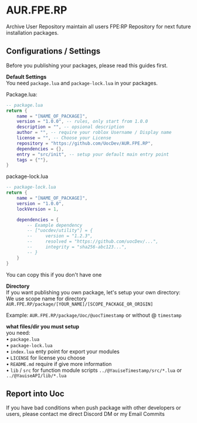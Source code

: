 # AUR.FPE.RP
Archive User Repository maintain all users FPE:RP Repository for next future installation packages.

## Configurations / Settings 
Before you publishing your packages, please read this guides first.

**Default Settings** <br>
You need `package.lua` and `package-lock.lua` in your packages. <br>

Package.lua:
```lua
-- package.lua
return {
    name = "[NAME_OF_PACKAGE]",
    version = "1.0.0", -- rules, only start from 1.0.0
    description = "", -- opsional description
    author = "", -- require your roblox Username / Display name
    license = "", -- Choose your License
    repository = "https://github.com/UocDev/AUR.FPE.RP",
    dependencies = {},
    entry = "src/init", -- setup your default main entry point
    tags = {""},
}
```
package-lock.lua
```lua
-- package-lock.lua
return {
    name = "[NAME_OF_PACKAGE]",
    version = "1.0.0",
    lockVersion = 1,

    dependencies = {
        -- Example dependency
        -- ["uocdev/utility"] = {
        --     version = "1.2.3",
        --     resolved = "https://github.com/uocDev/...",
        --     integrity = "sha256-abc123...",
        -- }
    }
}
```
You can copy this if you don't have one <br>

**Directory** <br>
If you want publishing you own package, let's setup your own directory: <br>
We use scope name for directory `AUR.FPE.RP/package/[YOUR_NAME]/[SCOPE_PACKAGE_OR_ORIGIN]` <br>

Example:
`AUR.FPE.RP/package/Uoc/@uocTimestamp` or without @ `timestamp` <br>

**what files/dir you must setup** <br>
you need: <br>
• `package.lua` <br>
• `package-lock.lua` <br>
• `index.lua` enty point for export your modules <br>
• `LICENSE` for license you choose <br>
• `README.md` require if give more information <br>
• `lib` / `src` for function module scripts `../@YauiseTimestamp/src/*.lua` or `../@YauiseAPI/lib/*.lua` <br>

## Report into Uoc 
If you have bad conditions when push package with other developers or users, please contact me direct Discord DM or my Email Commits
